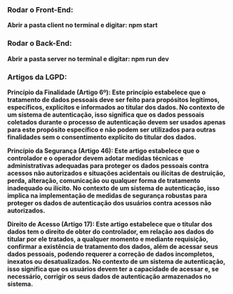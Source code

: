 <h3> Rodar o Front-End: </h3>
<p><b> Abrir a pasta client no terminal e digitar: npm start </b></p>

<h3> Rodar o Back-End: </h3>
<p><b> Abrir a pasta server no terminal e digitar: npm run dev </b></p>

<h3>Artigos da LGPD:</h3>
<p><b>Princípio da Finalidade (Artigo 6º): Este princípio estabelece que o tratamento de dados pessoais deve ser feito para propósitos legítimos, específicos, explícitos e informados ao titular dos dados. No contexto de um sistema de autenticação, isso significa que os dados pessoais coletados durante o processo de autenticação devem ser usados apenas para este propósito específico e não podem ser utilizados para outras finalidades sem o consentimento explícito do titular dos dados.

Princípio da Segurança (Artigo 46): Este artigo estabelece que o controlador e o operador devem adotar medidas técnicas e administrativas adequadas para proteger os dados pessoais contra acessos não autorizados e situações acidentais ou ilícitas de destruição, perda, alteração, comunicação ou qualquer forma de tratamento inadequado ou ilícito. No contexto de um sistema de autenticação, isso implica na implementação de medidas de segurança robustas para proteger os dados de autenticação dos usuários contra acessos não autorizados.

Direito de Acesso (Artigo 17): Este artigo estabelece que o titular dos dados tem o direito de obter do controlador, em relação aos dados do titular por ele tratados, a qualquer momento e mediante requisição, confirmar a existência de tratamento dos dados, além de acessar seus dados pessoais, podendo requerer a correção de dados incompletos, inexatos ou desatualizados. No contexto de um sistema de autenticação, isso significa que os usuários devem ter a capacidade de acessar e, se necessário, corrigir os seus dados de autenticação armazenados no sistema.</b></p>
